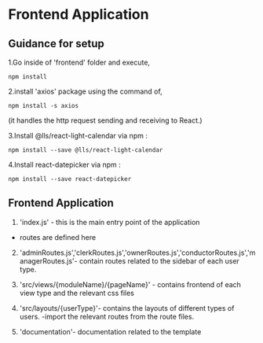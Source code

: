 # Frontend Application

## Guidance for setup

1.Go inside of 'frontend' folder and execute,
```
npm install
```
2.install 'axios' package using the command of,
```
npm install -s axios
```
(it handles the http request sending and receiving to React.)

3.Install @lls/react-light-calendar via npm :
```
npm install --save @lls/react-light-calendar
```

4.Install react-datepicker via npm :
```
npm install --save react-datepicker
```

## Frontend Application


1. 'index.js' - this is the main entry point of the application
  -  routes are defined here

2. 'adminRoutes.js','clerkRoutes.js','ownerRoutes.js','conductorRoutes.js','managerRoutes.js'- contain routes related to the sidebar of each user type.

  
3. 'src/views/{moduleName}/{pageName}' - contains frontend of each view type and the relevant css files

4. 'src/layouts/{userType}'- contains the layouts of different types of users.
		-import the relevant routes from the route files.

5. 'documentation'- documentation related to the template

